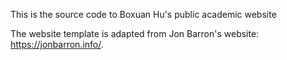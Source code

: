 This is the source code to Boxuan Hu's public academic website

The website template is adapted from Jon Barron's website: https://jonbarron.info/.
